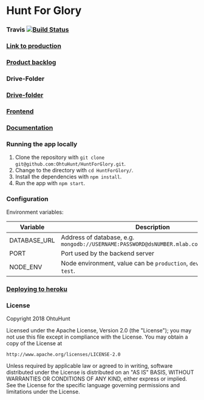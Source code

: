 # Hunt For Glory
### Travis [![Build Status](https://travis-ci.org/OhtuHunt/HuntForGlory.svg?branch=master)](https://travis-ci.org/OhtuHunt/HuntForGlory)

### [Link to production](https://huntforglory.herokuapp.com/)

### [Product backlog](https://docs.google.com/spreadsheets/d/17PduZQHrmnuX6p_RP01JO7bq5TDrcI7-3gSi1h1wwI4/edit?ts=5a5c6da6#gid=0)

### Drive-Folder
### [Drive-folder](https://drive.google.com/open?id=10lK1HtHSuotmiAjwj4vCeRSRPuYMGMyj)

### [Frontend](https://github.com/OhtuHunt/HuntForGloryFrontend)



### [Documentation](https://github.com/OhtuHunt/HuntForGlory/blob/development/Documentation)

### Running the app locally
1. Clone the repository with `git clone git@github.com:OhtuHunt/HuntForGlory.git`.
2. Change to the directory with `cd HuntForGlory/`.
3. Install the dependencies with `npm install`.
4. Run the app with `npm start`.

### Configuration

Environment variables:

| Variable  | Description |
| ------------- | ------------- |
| DATABASE_URL  | Address of database, e.g. `mongodb://USERNAME:PASSWORD@dsNUMBER.mlab.com:PORT/DATABASE` |
| PORT | Port used by the backend server |
| NODE_ENV | Node environment, value can be `production`, `development` or `test`. |

### [Deploying to heroku](https://devcenter.heroku.com/articles/getting-started-with-nodejs#introduction)

### License
Copyright 2018 OhtuHunt

Licensed under the Apache License, Version 2.0 (the "License");
you may not use this file except in compliance with the License.
You may obtain a copy of the License at

    http://www.apache.org/licenses/LICENSE-2.0

Unless required by applicable law or agreed to in writing, software
distributed under the License is distributed on an "AS IS" BASIS,
WITHOUT WARRANTIES OR CONDITIONS OF ANY KIND, either express or implied.
See the License for the specific language governing permissions and
limitations under the License.
